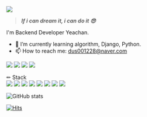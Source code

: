 <img src="https://capsule-render.vercel.app/api?type=waving&color=auto&height=200&section=header&text=👋안녕👋&fontSize=45" />

> ***If i can dream it, i can do it 😎***


I'm Backend Developer Yeachan.

- 🌱 I’m currently learning algorithm, Django, Python.
- 📫 How to reach me: dus001228@naver.com 

<a href="https://yeachan.tistory.com/" target="_blank"><img src="https://img.shields.io/badge/Tistory blog-ce4e24?style=flat-square&logo=blog&logoColor=white"/></a>
<a href="https://www.notion.so/imyeachan/e384a9dee1a148898a3bd4d1dbc88ae3?pvs=4" target="_blank"><img src="https://img.shields.io/badge/Notion-00c9f2?style=flat-square&logo=notion&logoColor=white"/></a>
<a href="https://github.com/dus001228" target="_blank"><img src="https://img.shields.io/badge/GitHub-2a2a2a?style=flat-square&logo=GigHub&logoColor=white"/></a>
<a href="https://www.instagram.com/yea._chan/?hl=ko" target="_blank"><img src="https://img.shields.io/badge/Instagram-a3669b?style=flat-square&logo=Instagram&logoColor=white"/></a>

✏ Stack   
<img src="https://img.shields.io/badge/Django-EE4C2C?style=for-the-badge&logo=Django&logoColor=white">
<img src="https://img.shields.io/badge/Python-3776AB?style=for-the-badge&logo=Python&logoColor=white">
<img src="https://img.shields.io/badge/opencv-5C3EE8?style=for-the-badge&logo=opencv&logoColor=black">
<img src="https://img.shields.io/badge/DRF-FF6F00?style=for-the-badge&logo=Django&logoColor=white">
<img src="https://img.shields.io/badge/Mysql-4479A1?style=for-the-badge&logo=mysql&logoColor=white">
<img src="https://img.shields.io/badge/aws-FCC624?style=for-the-badge&logo=aws&logoColor=yellow">
<img src="https://img.shields.io/badge/github-181717?style=for-the-badge&logo=github&logoColor=white">
<img src="https://img.shields.io/badge/git-F05032?style=for-the-badge&logo=git&logoColor=white">


![GitHub stats](https://github-readme-stats.vercel.app/api?username=dus001228&show_icons=true)  

[![Hits](https://hits.seeyoufarm.com/api/count/incr/badge.svg?url=https%3A%2F%2Fgithub.com%2Fdus001228&count_bg=%2379C83D&title_bg=%23555555&icon=&icon_color=%23E7E7E7&title=visitors&edge_flat=false)](https://github.com/dus001228)     

